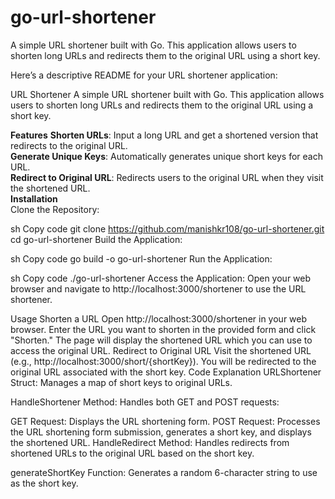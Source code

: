 # go-url-shortener
A simple URL shortener built with Go. This application allows users to shorten long URLs and redirects them to the original URL using a short key.



Here’s a descriptive README for your URL shortener application:

URL Shortener
A simple URL shortener built with Go. This application allows users to shorten long URLs and redirects them to the original URL using a short key.

**Features**
**Shorten URLs**: Input a long URL and get a shortened version that redirects to the original URL.<br>
**Generate Unique Keys**: Automatically generates unique short keys for each URL.<br>
**Redirect to Original URL**: Redirects users to the original URL when they visit the shortened URL.<br>
**Installation**<br>
Clone the Repository:

sh
Copy code
git clone https://github.com/manishkr108/go-url-shortener.git
cd go-url-shortener
Build the Application:

sh
Copy code
go build -o go-url-shortener
Run the Application:

sh
Copy code
./go-url-shortener
Access the Application: Open your web browser and navigate to http://localhost:3000/shortener to use the URL shortener.

Usage
Shorten a URL
Open http://localhost:3000/shortener in your web browser.
Enter the URL you want to shorten in the provided form and click "Shorten."
The page will display the shortened URL which you can use to access the original URL.
Redirect to Original URL
Visit the shortened URL (e.g., http://localhost:3000/short/{shortKey}).
You will be redirected to the original URL associated with the short key.
Code Explanation
URLShortener Struct: Manages a map of short keys to original URLs.

HandleShortener Method: Handles both GET and POST requests:

GET Request: Displays the URL shortening form.
POST Request: Processes the URL shortening form submission, generates a short key, and displays the shortened URL.
HandleRedirect Method: Handles redirects from shortened URLs to the original URL based on the short key.

generateShortKey Function: Generates a random 6-character string to use as the short key.
